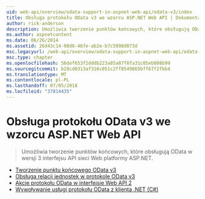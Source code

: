 ```yaml
---
uid: web-api/overview/odata-support-in-aspnet-web-api/odata-v3/index
title: Obsługa protokołu OData v3 we wzorcu ASP.NET Web API | Dokumentacja firmy Microsoft
author: rick-anderson
description: Umożliwia tworzenie punktów końcowych, które obsługują OData w wersji 3 interfejsu API sieci Web platformy ASP.NET.
ms.author: aspnetcontent
ms.date: 06/26/2014
ms.assetid: 26d43c14-98d8-46fe-ab2e-b7c5998d073d
msc.legacyurl: /web-api/overview/odata-support-in-aspnet-web-api/odata-v3
msc.type: chapter
ms.openlocfilehash: 56def653f2dddb223a85a87f8fa31c05eb008b99
ms.sourcegitcommit: b28cd0313af316c051c2ff8549865bff67f2fbb4
ms.translationtype: MT
ms.contentlocale: pl-PL
ms.lasthandoff: 07/05/2018
ms.locfileid: "37814435"
---
```

<a name="supporting-odata-v3-in-aspnet-web-api"></a>Obsługa protokołu OData v3 we wzorcu ASP.NET Web API
====================
> Umożliwia tworzenie punktów końcowych, które obsługują OData w wersji 3 interfejsu API sieci Web platformy ASP.NET.


- [Tworzenie punktu końcowego OData v3](creating-an-odata-endpoint.md)
- [Obsługa relacji jednostek w protokole OData v3](working-with-entity-relations.md)
- [Akcje protokołu OData w interfejsie Web API 2](odata-actions.md)
- [Wywoływanie usługi protokołu OData z klienta .NET (C#)](calling-an-odata-service-from-a-net-client.md)
